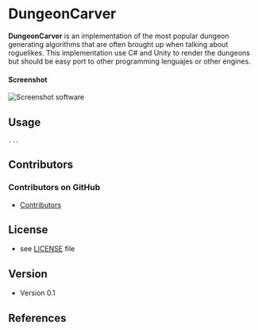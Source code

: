 DungeonCarver
======
**DungeonCarver** 
is an implementation of the most popular dungeon generating algorithms that are often brought 
up when talking about roguelikes. This implementation use C# and Unity to render the dungeons but should be easy port to other programming 
lenguajes or other engines.

#### Screenshot
![Screenshot software](https://imgur.com/WlDSGv0)

## Usage
```$ git clone https://github.com/Fixtone/DungeonCarver.git
...
```
## Contributors

### Contributors on GitHub
* [Contributors](https://github.com/Fixtone/DungeonCarver/graphs/contributors)



## License 
* see [LICENSE](https://github.com/Fixtone/DungeonCarver/blob/master/LICENSE) file

## Version 
* Version 0.1

## References
